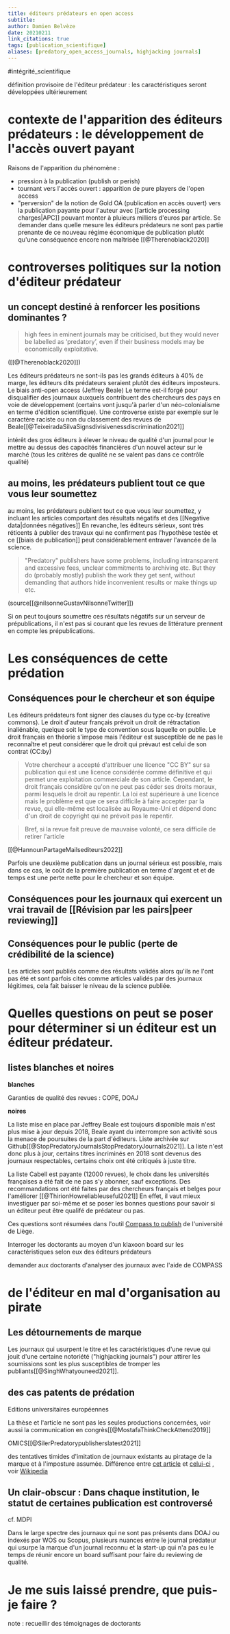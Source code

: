 ```yaml
---
title: éditeurs prédateurs en open access
subtitle:
author: Damien Belvèze
date: 20210211
link_citations: true
tags: [publication_scientifique]
aliases: [predatory_open_access_journals, highjacking journals]
---
```


#intégrité_scientifique


définition provisoire de l'éditeur prédateur : les caractéristiques seront développées ultérieurement

# contexte de l'apparition des éditeurs prédateurs : le développement de l'accès ouvert payant

Raisons de l'apparition du phénomène : 
- pression à la publication (publish or perish)
- tournant vers l'accès ouvert : apparition de pure players de l'open access
- "perversion" de la notion de Gold OA (publication en accès ouvert) vers la publication payante pour l'auteur avec [[article processing charges|APC]] pouvant monter à pluieurs milliers d'euros par article. Se demander dans quelle mesure les éditeurs prédateurs ne sont pas partie prenante de ce nouveau régime économique de publication plutôt qu'une conséquence encore non maîtrisée [[@Therenoblack2020]]

# controverses politiques sur la notion d'éditeur prédateur

## un concept destiné à renforcer les positions dominantes ?


> high fees in eminent journals may be criticised, but they would never be labelled as ‘predatory’, even if their business models may be economically exploitative. 

([[@Therenoblack2020]])

Les éditeurs prédateurs ne sont-ils pas les grands éditeurs à 40% de marge, les éditeurs dits prédateurs seraient plutôt des éditeurs imposteurs.
Le biais anti-open access (Jeffrey Beale)
Le terme est-il forgé pour disqualifier des journaux auxquels contribuent des chercheurs des pays en voie de développement (certains vont jusqu'à parler d'un néo-colonialisme en terme d'édition scientifique). Une controverse existe par exemple sur le caractère raciste ou non du classement des revues de Beale[[@TeixeiradaSilvaSignsdivisivenessdiscrimination2021]]



intérêt des gros éditeurs à élever le niveau de qualité d'un journal pour le mettre au dessus des capacités financières d'un nouvel acteur sur le marché (tous les critères de qualité ne se valent pas dans ce contrôle qualité)


## au moins, les prédateurs publient tout ce que vous leur soumettez

au moins, les prédateurs publient tout ce que vous leur soumettez, y incluant les articles comportant des résultats négatifs et des [[Negative data|données négatives]]
En revanche, les éditeurs sérieux, sont très réticents à publier des travaux qui ne confirment pas l'hypothèse testée et ce [[biais de publication]] peut considérablement entraver l'avancée de la science.

> "Predatory" publishers have some problems, including intransparent and excessive fees, unclear commitments to archiving etc. But they do (probably mostly) publish the work they get sent, without demanding that authors hide inconvenient results or make things up etc.

(source[[@nilsonneGustavNilsonneTwitter]])

Si on peut toujours soumettre ces résultats négatifs sur un serveur de prépublications, il n'est pas si courant que les revues de littérature prennent en compte les prépublications.

# Les conséquences de cette prédation

## Conséquences pour le chercheur et son équipe
Les éditeurs prédateurs font signer des clauses du type cc-by (creative commons). Le droit d'auteur français prévoit un droit de rétractation inaliénable, quelque soit le type de convention sous laquelle on publie. Le droit français en théorie s'impose mais l'éditeur est susceptible de ne pas le reconnaître et peut considérer que le droit qui prévaut est celui de son contrat (CC:by)

>Votre chercheur a accepté d'attribuer une licence "CC BY" sur sa publication qui est une licence considérée comme définitive et qui permet une exploitation commerciale de son article. Cependant, le droit français considère qu'on ne peut pas céder ses droits moraux, parmi lesquels le droit au repentir. La loi est supérieure à une licence mais le problème est que ce sera difficile à faire accepter par la revue, qui elle-même est localisée au Royaume-Uni et dépend donc d'un droit de copyright qui ne prévoit pas le repentir.

>Bref, si la revue fait preuve de mauvaise volonté, ce sera difficile de retirer l'article

[[@HannounPartageMailsediteurs2022]]

Parfois une deuxième publication dans un journal sérieux est possible, mais dans ce cas, le coût de la première publication en terme d'argent et et de temps est une perte nette pour le chercheur et son équipe. 

## Conséquences pour les journaux qui exercent un vrai travail de [[Révision par les pairs|peer reviewing]]


## Conséquences pour le public (perte de crédibilité de la science)

Les articles sont publiés comme des résultats validés alors qu'ils ne l'ont pas été et sont parfois cités comme articles validés par des journaux légitimes, cela fait baisser le niveau de la science publiée. 

# Quelles questions on peut se poser pour déterminer si un éditeur est un éditeur prédateur.

## listes blanches et noires

**blanches**

Garanties de qualité des revues : COPE, DOAJ

**noires**

La liste mise en place par Jeffrey Beale est toujours disponible mais n'est plus mise à jour depuis 2018, Beale ayant du interrompre son activité sous la menace de poursuites de la part d'éditeurs. Liste archivée sur Github[[@StopPredatoryJournalsStopPredatoryJournals2021]]. La liste n'est donc plus à jour, certains titres incriminés en 2018 sont devenus des journaux respectables, certains choix ont été critiqués à juste titre. 

La liste Cabell est payante (12000 revues), le choix dans les universités françaises a été fait de ne pas s'y abonner, sauf exceptions. Des recommandations ont été faites par des chercheurs français et belges pour l'améliorer [[@ThirionHowreliableuseful2021]] En effet, il vaut mieux investiguer par soi-même et se poser les bonnes questions pour savoir si un éditeur peut être qualifé de prédateur ou pas. 

Ces questions sont résumées dans l'outil [Compass to publish](https://app.lib.uliege.be/compass-to-publish/) de l'université de Liège.

Interroger les doctorants au moyen d'un klaxoon board sur les caractéristiques selon eux des éditeurs prédateurs

demander aux doctorants d'analyser des journaux avec l'aide de COMPASS

# de l'éditeur en mal d'organisation au pirate


## Les détournements de marque

Les journaux qui usurpent le titre et les caractéristiques d'une revue qui jouit d'une certaine notoriété ("highjacking journals") pour attirer les soumissions sont les plus susceptibles de tromper les publiants[[@SinghWhatyouneed2021]]. 



## des cas patents de prédation

Editions universitaires européennes

La thèse et l'article ne sont pas les seules productions concernées, voir aussi la communication en congrès[[@MostafaThinkCheckAttend2019]]

OMICS[[@SilerPredatorypublisherslatest2021]]

des tentatives timides d'imitation de journaux existants au piratage de la marque et à l'imposture assumée.
Différence entre [cet article](https://www.omicsonline.org/clinical-infectious-diseases-practice.php) et [celui-ci](https://academic.oup.com/cid/) , voir [Wikipedia](https://en.wikipedia.org/wiki/Clinical_Infectious_Diseases)

## Un clair-obscur  : Dans chaque institution, le statut de certaines publication est controversé

cf. MDPI

Dans le large spectre des journaux qui ne sont pas présents dans DOAJ ou indexés par WOS ou Scopus, plusieurs nuances entre le journal prédateur qui usurpe la marque d'un journal reconnu et la start-up qui n'a pas eu le temps de réunir encore un board suffisant pour faire du reviewing de qualité. 

# Je me suis laissé prendre, que puis-je faire ? 

note : recueillir des témoignages de doctorants
